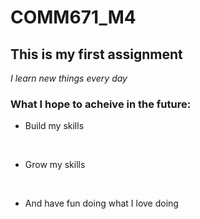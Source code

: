 # COMM671_M4
## This is my first assignment
<em>I learn new things every day</em>
### <strong>What I hope to acheive in the future:</strong>
<ul><li>Build my skills</ul></li><br>
<ul><li></li8>Grow my skills</ul></li><br>
<ul><li>And have fun doing what I love doing</ul></li>
